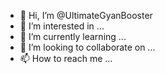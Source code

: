 - 👋 Hi, I’m @UltimateGyanBooster
- 👀 I’m interested in ...
- 🌱 I’m currently learning ...
- 💞️ I’m looking to collaborate on ...
- 📫 How to reach me ...

<!---
UltimateGyanBooster/UltimateGyanBooster is a ✨ special ✨ repository because its `README.md` (this file) appears on your GitHub profile.
You can click the Preview link to take a look at your changes.
--->
